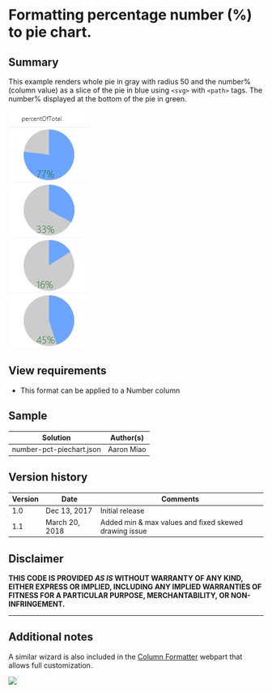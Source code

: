 # Formatting percentage number (%) to pie chart.

## Summary
This example renders whole pie in gray with radius 50 and the number% (column value) as a slice of the pie in blue using `<svg>` with `<path>` tags. The number% displayed at the bottom of the pie in green.

![screenshot of the sample](./number-piechart.PNG)

## View requirements
- This format can be applied to a Number column

## Sample

Solution|Author(s)
--------|---------
number-pct-piechart.json | Aaron Miao

## Version history

Version|Date|Comments
-------|----|--------
1.0|Dec 13, 2017|Initial release
1.1|March 20, 2018|Added min & max values and fixed skewed drawing issue

## Disclaimer
**THIS CODE IS PROVIDED *AS IS* WITHOUT WARRANTY OF ANY KIND, EITHER EXPRESS OR IMPLIED, INCLUDING ANY IMPLIED WARRANTIES OF FITNESS FOR A PARTICULAR PURPOSE, MERCHANTABILITY, OR NON-INFRINGEMENT.**

---

## Additional notes

A similar wizard is also included in the [Column Formatter](https://github.com/SharePoint/sp-dev-solutions/blob/master/solutions/ColumnFormatter/README.md) webpart that allows full customization.

<img src="https://telemetry.sharepointpnp.com/sp-dev-list-formatting/column-samples/number-piechart" />